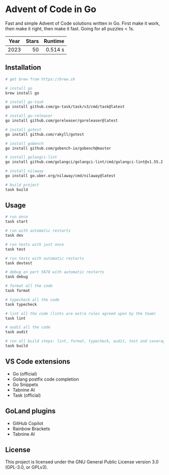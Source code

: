 # Advent of Code in Go

Fast and simple Advent of Code solutions written in Go. First make it work, then make it right, then make it fast. Going for all puzzles < 1s.

| Year | Stars | Runtime |
|---|---:|---:|
| 2023 | 50 | 0.514 s |

## Installation

```sh
# get brew from https://brew.sh

# install go
brew install go

# install go-task
go install github.com/go-task/task/v3/cmd/task@latest

# install go-releaser
go install github.com/goreleaser/goreleaser@latest

# install gotest 
go install github.com/rakyll/gotest

# install gobench
go install github.com/gobench-io/gobench@master

# install golangci-lint
go install github.com/golangci/golangci-lint/cmd/golangci-lint@v1.55.2

# install nilaway
go install go.uber.org/nilaway/cmd/nilaway@latest

# build project
task build
```

## Usage

```sh
# run once
task start

# run with automatic restarts
task dev

# run tests with just once
task test

# run tests with automatic restarts
task devtest

# debug on port 5678 with automatic restarts
task debug

# format all the code
task format

# typecheck all the code
task typecheck

# lint all the code (lints are extra rules agreed upon by the team)
task lint

# audit all the code
task audit

# run all build steps: lint, format, typecheck, audit, test and coverage
task build
```

## VS Code extensions

- Go (official)
- Golang postfix code completion
- Go Snippets
- Tabnine AI
- Task (official)

## GoLand plugins

- GitHub Copilot
- Rainbow Brackets
- Tabnine AI

## License

This project is licensed under the GNU General Public License version 3.0 (GPL-3.0, or GPLv3).
